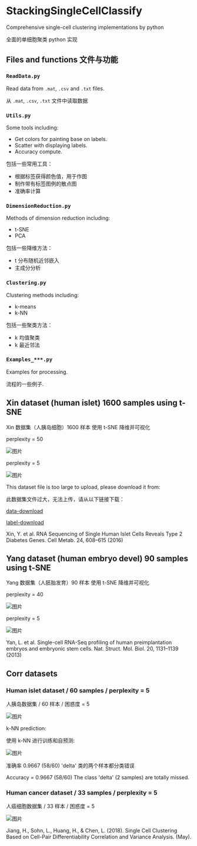 # StackingSingleCellClassify

Comprehensive single-cell clustering implementations by python

全面的单细胞聚类 python 实现

## Files and functions 文件与功能

### `ReadData.py`

Read data from `.mat`, `.csv` and `.txt` files.

从 `.mat`, `.csv`, `.txt` 文件中读取数据

### `Utils.py`

Some tools including:

* Get colors for painting base on labels.
* Scatter with displaying labels.
* Accuracy compute.

包括一些常用工具：

* 根据标签获得颜色值，用于作图
* 制作带有标签图例的散点图
* 准确率计算

### `DimensionReduction.py`

Methods of dimension reduction including:

* t-SNE
* PCA

包括一些降维方法：

* t 分布随机近邻嵌入
* 主成分分析

### `Clustering.py`

Clustering methods including:

* k-means
* k-NN

包括一些聚类方法：

* k 均值聚类
* k 最近邻法

### `Examples_***.py`

Examples for processing.

流程的一些例子.

## Xin dataset (human islet) 1600 samples using t-SNE

Xin 数据集（人胰岛细胞）1600 样本 使用 t-SNE 降维并可视化

perplexity = 50

![图片](pics/xin_human_islet_perp50.png)

perplexity = 5

![图片](pics/xin_human_islet_perp5.png)

This dataset file is too large to upload, please download it from:

此数据集文件过大，无法上传，请从以下链接下载：

[data-download](https://www.ncbi.nlm.nih.gov/geo/download/?acc=GSE81608&format=file&file=GSE81608%5Fhuman%5Fislets%5Frpkm%2Etxt%2Egz)

[label-download](https://s3.amazonaws.com/scrnaseq-public-datasets/manual-data/xin/human_islet_cell_identity.txt)

Xin, Y. et al. RNA Sequencing of Single Human Islet Cells Reveals Type 2 Diabetes Genes. Cell Metab. 24, 608–615 (2016)

## Yang dataset (human embryo devel) 90 samples using t-SNE

Yang 数据集（人胚胎发育）90 样本 使用 t-SNE 降维并可视化

perplexity = 40

![图片](pics/yang_human_embryo_devel_perp40.png)

perplexity = 5

![图片](pics/yang_human_embryo_devel_perp5.png)

Yan, L. et al. Single-cell RNA-Seq profiling of human preimplantation embryos and embryonic stem cells. Nat. Struct. Mol. Biol. 20, 1131–1139 (2013)

## Corr datasets

### Human islet dataset / 60 samples / perplexity = 5

人胰岛数据集 / 60 样本 / 困惑度 = 5

![图片](pics/corr_islet_perp5.png)

k-NN prediction:

使用 k-NN 进行训练和自预测:

![图片](pics/corr_islet_perp5_knn.png)

准确率 0.9667 (58/60) 'delta' 类的两个样本都分类错误

Accuracy = 0.9667 (58/60) The class 'delta' (2 samples) are totally missed.

### Human cancer dataset / 33 samples / perplexity = 5

人癌细胞数据集 / 33 样本 / 困惑度 = 5

![图片](pics/corr_hcancer_perp5.png)

Jiang, H., Sohn, L., Huang, H., & Chen, L. (2018). Single Cell Clustering Based on Cell-Pair Differentiability Correlation and Variance Analysis. (May).
